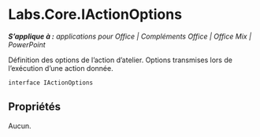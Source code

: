 
# <a name="labs.core.iactionoptions"></a>Labs.Core.IActionOptions

 _**S’applique à :** applications pour Office | Compléments Office | Office Mix | PowerPoint_

Définition des options de l’action d’atelier. Options transmises lors de l’exécution d’une action donnée.

```
interface IActionOptions
```


## <a name="properties"></a>Propriétés

Aucun.

